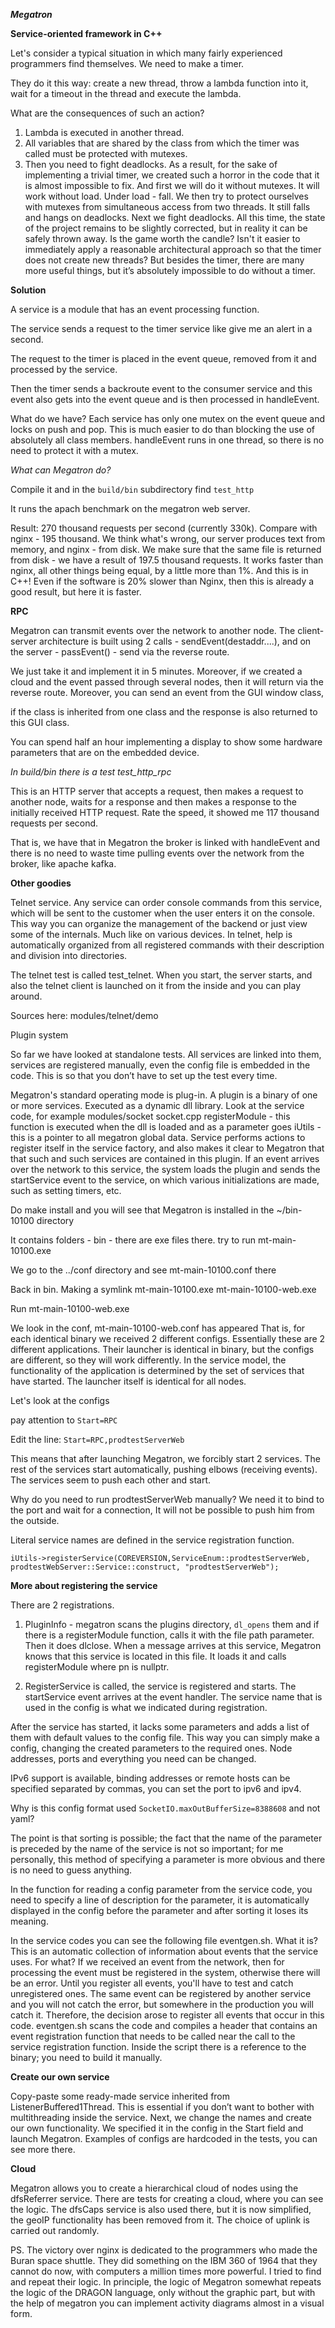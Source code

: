 ***Megatron***

**Service-oriented framework in C++**

Let's consider a typical situation in which many fairly experienced programmers find themselves.
We need to make a timer.

They do it this way: create a new thread, throw a lambda function into it, wait for a timeout in the thread and execute the lambda.

What are the consequences of such an action?

1. Lambda is executed in another thread.
2. All variables that are shared by the class from which the timer was called must be protected with mutexes.
3. Then you need to fight deadlocks.
As a result, for the sake of implementing a trivial timer, we created such a horror in the code that it is almost impossible to fix.
And first we will do it without mutexes. It will work without load. Under load - fall.
We then try to protect ourselves with mutexes from simultaneous access from two threads.
It still falls and hangs on deadlocks. Next we fight deadlocks. All this time, the state of the project remains to be slightly corrected, but in reality it can be safely thrown away.
Is the game worth the candle?
Isn't it easier to immediately apply a reasonable architectural approach so that the timer does not create new threads?
But besides the timer, there are many more useful things, but it’s absolutely impossible to do without a timer.

**Solution**

A service is a module that has an event processing function.

The service sends a request to the timer service like give me an alert in a second.

The request to the timer is placed in the event queue, removed from it and processed by the service.

Then the timer sends a backroute event to the consumer service and this event also gets into the event queue and is then processed in handleEvent.

What do we have? Each service has only one mutex on the event queue and locks on push and pop. This is much easier to do than blocking the use of absolutely all class members.
handleEvent runs in one thread, so there is no need to protect it with a mutex.

*What can Megatron do?*

Compile it and in the ``build/bin`` subdirectory find ``test_http``

It runs the apach benchmark on the megatron web server.

Result: 270 thousand requests per second (currently 330k). Compare with nginx - 195 thousand.
We think what's wrong, our server produces text from memory, and nginx - from disk. We make sure that the same file is returned from disk - we have a result of 197.5 thousand requests.
It works faster than nginx, all other things being equal, by a little more than 1%. And this is in C++!
Even if the software is 20% slower than Nginx, then this is already a good result, but here it is faster.

**RPC**

Megatron can transmit events over the network to another node. The client-server architecture is built using 2 calls - sendEvent(destaddr....), and on the server - passEvent() - send via the reverse route.

We just take it and implement it in 5 minutes. Moreover, if we created a cloud and the event passed through several nodes, then it will return via the reverse route. Moreover, you can send an event from the GUI window class,

if the class is inherited from one class and the response is also returned to this GUI class.

You can spend half an hour implementing a display to show some hardware parameters that are on the embedded device.

*In build/bin there is a test test_http_rpc*

This is an HTTP server that accepts a request, then makes a request to another node, waits for a response and then makes a response to the initially received HTTP request.
Rate the speed, it showed me 117 thousand requests per second.


That is, we have that in Megatron the broker is linked with handleEvent and there is no need to waste time pulling events over the network from the broker, like apache kafka.



**Other goodies**

Telnet service. Any service can order console commands from this service, which will be sent to the customer when the user enters it on the console.
This way you can organize the management of the backend or just view some of the internals.
Much like on various devices.
In telnet, help is automatically organized from all registered commands with their description and division into directories.

The telnet test is called test_telnet. When you start, the server starts, and also the telnet client is launched on it from the inside and you can play around.

Sources here: modules/telnet/demo



Plugin system

So far we have looked at standalone tests. All services are linked into them, services are registered manually,
even the config file is embedded in the code.
This is so that you don’t have to set up the test every time.

Megatron's standard operating mode is plug-in. A plugin is a binary of one or more services.
Executed as a dynamic dll library.
Look at the service code, for example modules/socket
socket.cpp
registerModule - this function is executed when the dll is loaded and as a parameter
goes iUtils - this is a pointer to all megatron global data.
Service performs actions to register itself in the service factory, and also makes it clear to Megatron that
that such and such services are contained in this plugin.
If an event arrives over the network to this service, the system loads the plugin and sends the startService event to the service,
on which various initializations are made, such as setting timers, etc.


Do make install and you will see that Megatron is installed in the ~/bin-10100 directory

It contains folders - bin - there are exe files there.
try to run mt-main-10100.exe

We go to the ../conf directory and see mt-main-10100.conf there

Back in bin.
Making a symlink mt-main-10100.exe mt-main-10100-web.exe

Run mt-main-10100-web.exe

We look in the conf, mt-main-10100-web.conf has appeared
That is, for each identical binary we received 2 different configs. Essentially these are 2 different applications. Their launcher is identical in binary, but the configs are different, so they will work differently.
In the service model, the functionality of the application is determined by the set of services that have started. The launcher itself is identical for all nodes.

Let's look at the configs


pay attention to ``Start=RPC``

Edit the line: ``Start=RPC,prodtestServerWeb``

This means that after launching Megatron, we forcibly start 2 services.
The rest of the services start automatically, pushing elbows (receiving events). The services seem to push each other and start.

Why do you need to run prodtestServerWeb manually? We need it to bind to the port and wait for a connection,
It will not be possible to push him from the outside.

Literal service names are defined in the service registration function.

``
iUtils->registerService(COREVERSION,ServiceEnum::prodtestServerWeb,
 prodtestWebServer::Service::construct, "prodtestServerWeb");
``

**More about registering the service**

There are 2 registrations.

1. PluginInfo - megatron scans the plugins directory, ``dl_opens`` them and if there is a registerModule function, calls it with the file path parameter. Then it does dlclose.
 When a message arrives at this service, Megatron knows that this service is located in this file. It loads it and calls registerModule where pn is nullptr.

2. RegisterService is called, the service is registered and starts. The startService event arrives at the event handler. The service name that is used in the config is
what we indicated during registration.

After the service has started, it lacks some parameters and adds a list of them with default values ​​to the config file.
This way you can simply make a config, changing the created parameters to the required ones. Node addresses, ports and everything you need can be changed.

IPv6 support is available, binding addresses or remote hosts can be specified separated by commas, you can set the port to ipv6 and ipv4.


Why is this config format used ``SocketIO.maxOutBufferSize=8388608`` and not yaml?

The point is that sorting is possible; the fact that the name of the parameter is preceded by the name of the service is not so important; for me personally, this method of specifying a parameter is more obvious and there is no need to guess anything.

In the function for reading a config parameter from the service code, you need to specify a line of description for the parameter,
it is automatically displayed in the config before the parameter and after sorting it loses its meaning.

In the service codes you can see the following file eventgen.sh. What it is? This is an automatic collection of information about events that the service uses. For what?
If we received an event from the network, then for processing the event must be registered in the system, otherwise there will be an error. Until you register all events,
you'll have to test and catch unregistered ones. The same event can be registered by another service and you will not catch the error, but somewhere in the production you will catch it.
Therefore, the decision arose to register all events that occur in this code.
eventgen.sh scans the code and compiles a header that contains an event registration function that needs to be called near the call to the service registration function.
Inside the script there is a reference to the binary; you need to build it manually.

**Create our own service**

Copy-paste some ready-made service inherited from ListenerBuffered1Thread. This is essential if you don’t want to bother with multithreading inside the service.
Next, we change the names and create our own functionality.
We specified it in the config in the Start field and launch Megatron.
Examples of configs are hardcoded in the tests, you can see more there.

**Cloud**

Megatron allows you to create a hierarchical cloud of nodes using the dfsReferrer service. There are tests for creating a cloud, where you can see the logic.
The dfsCaps service is also used there, but it is now simplified, the geoIP functionality has been removed from it. The choice of uplink is carried out randomly.



PS. The victory over nginx is dedicated to the programmers who made the Buran space shuttle.
They did something on the IBM 360 of 1964 that they cannot do now, with computers a million times more powerful. I tried to find and repeat their logic.
In principle, the logic of Megatron somewhat repeats the logic of the DRAGON language, only without the graphic part,
but with the help of megatron you can implement activity diagrams almost in a visual form.



